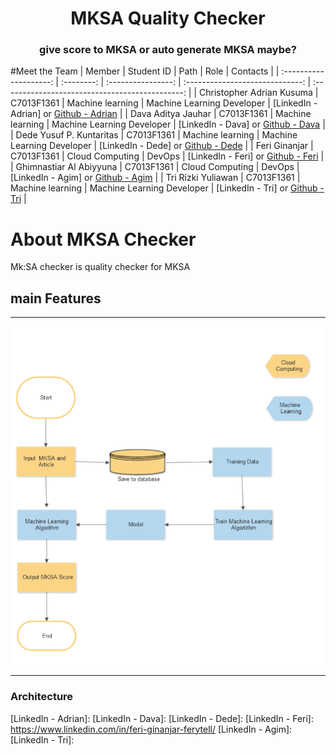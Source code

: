 <p align="center">
<h1 align="center">MKSA Quality Checker</h1>
<h3 align="center">give score to MKSA or auto generate MKSA maybe? </h3>

</p>

#Meet the Team
|         Member              | Student ID |        Path        |                Role             |                  Contacts                       |
|   :--------------------:    | :--------: | :----------------: | :-----------------------------: | :---------------------------------------------: |
|   Christopher Adrian Kusuma | C7013F1361 |  Machine learning  | Machine Learning Developer      |     [LinkedIn - Adrian] or [Github - Adrian]    |
|   Dava Aditya Jauhar        | C7013F1361 |  Machine learning  | Machine Learning Developer      |     [LinkedIn - Dava]   or [Github - Dava]      |
|   Dede Yusuf P. Kuntaritas  | C7013F1361 |  Machine learning  | Machine Learning Developer      |     [LinkedIn - Dede]   or [Github - Dede]      |
|   Feri Ginanjar             | C7013F1361 |  Cloud Computing   | DevOps                          |     [LinkedIn - Feri]   or [Github - Feri]      |
|   Ghimnastiar Al Abiyyuna   | C7013F1361 |  Cloud Computing   | DevOps                          |     [LinkedIn - Agim]   or [Github - Agim]      |
|   Tri Rizki Yuliawan        | C7013F1361 |  Machine learning  | Machine Learning Developer      |     [LinkedIn - Tri]    or [Github - Tri]       |


# About MKSA Checker

Mk:SA checker is quality checker for MKSA

## main Features
----------
![image](https://raw.githubusercontent.com/ferytell/Puk6/master/assets/er.PNG)

------

### Architecture

<!-- Linked In -->
[LinkedIn - Adrian]: 
[LinkedIn - Dava]:
[LinkedIn - Dede]:
[LinkedIn - Feri]: https://www.linkedin.com/in/feri-ginanjar-ferytell/
[LinkedIn - Agim]:
[LinkedIn - Tri]:

<!-- Github -->
[Github - Adrian]: https://github.com/christopheradriankusuma
[Github - Dava]: https://github.com/dvjhr
[Github - Dede]: https://github.com/DedeYusufK
[Github - Feri]: https://github.com/ferytell
[Github - Agim]: https://github.com/whtprm
[Github - Tri]: https://github.com/tririzki
